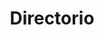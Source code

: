 ---
layout: page
title: Directorio
#background_style: bg-info
#background_image: url('/assets/img/backgrounds/image-from-rawpixel-id-1199650-jpeg.jpg')
# Add a link to the the top menu
background_image_: /assets/img/backgrounds/image-from-rawpixel-id-1199650-jpeg.jpg

menus:
  header:
    title: Links
    weight: 2

user: Dr. Luis Miguel García Velázquez
image: assets/img/members/person5.jpg
summary: Es Ingeniero en Sistemas Computacionales graduado con Mención de Excelencia por el Tecnológico de Monterrey. Posteriormente obtuvo el grado de Maestría por el posgrado conjunto de la Universidad Michoacana de San Nicolás de Hidalgo y la Universidad Nacional Autónoma de México, con la tesis “Arcos ordenados en Hiperespacios de Continuos Métricos y No Métricos”. Se doctoró en Ciencias Matemáticas por la Universidad Nacional Autónoma de México, presentando la tesis “Hiperespacios de Continuos No Métricos” bajo la supervisión del Dr. Alejandro Illanes.
id_: Luis1


sections:
- type: member-inf.html
  section_id: memberLuis
  user: Dr. Luis Miguel García Velázquez
  image: /assets/img/members/person5.jpg
  summary: >+
    Es Ingeniero en Sistemas Computacionales graduado con Mención de Excelencia por el Tecnológico de Monterrey. Posteriormente obtuvo el grado de Maestría por el posgrado conjunto de la Universidad Michoacana de San Nicolás de Hidalgo y la Universidad Nacional Autónoma de México, con la tesis “Arcos ordenados en Hiperespacios de Continuos Métricos y No Métricos”. Se doctoró en Ciencias Matemáticas por la Universidad Nacional Autónoma de México, presentando la tesis “Hiperespacios de Continuos No Métricos” bajo la supervisión del Dr. Alejandro Illanes.
    <br>
    Recibió el reconocimiento de México y el Internet del Futuro (INTTELMEX, 2000) y el Premio al Mérito Académico (ITESM, 1997).
    <br>
    <strong>Sus líneas de investigación son:</strong>
    <br>
    <ul>
    <li>Hiperespacios de continuos no métricos.</li>
    <li>Politopos abstractos.</li>
    <li>Adaptación de técnicas didácticas para el desarrollo de habilidades cognitivas específicas.</li>


  mail: luism_garcia@enesmorelia.unam.mx
  phone: (443) 6893500 Ext. 80600 
  location:  Edificio I. Cubículo 403

- type: timeline.html
  section_id: timelineLuis
  title: Trayectoria
  background_style: bg-dark text-primary
  last_image: /assets/img/timeline-end.png
  actions:
    - image: /assets/img/portfolio/thumbnails/1.jpg
      title: >+
        2017-2018
        **Humble Beginnings**
      text: >-
        We begun with small group of people willing to work hard and make our
        teaching skills worth , in front of all others!
    - image: /assets/img/portfolio/thumbnails/2.jpg
      title: >+
        November 2019
        An Coaching started
      text: >-
        We started to gather like minded people and started our stategies
        and future plans to them. As a result , interested people joined us!

---